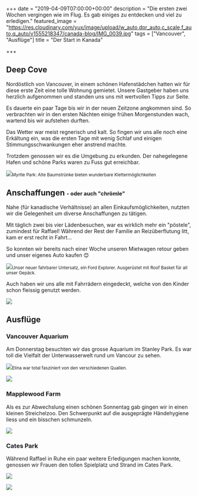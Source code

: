 +++
date = "2019-04-09T07:00:00+00:00"
description = "Die ersten zwei Wochen vergingen wie im Flug. Es gab einiges zu entdecken und viel zu erledigen."
featured_image = "https://res.cloudinary.com/yux/image/upload/w_auto,dpr_auto,c_scale,f_auto,q_auto/v1555218347/canada-blog/IMG_0039.jpg"
tags = ["Vancouver", "Ausflüge"]
title = "Der Start in Kanada"

+++
## Deep Cove

Nordöstlich von Vancouver, in einem schönen Hafenstädchen hatten wir für diese erste Zeit eine tolle Wohnung gemietet. Unsere Gastgeber haben uns herzlich aufgenommen und standen uns uns mit wertvollen Tipps zur Seite.

Es dauerte ein paar Tage bis wir in der neuen Zeitzone angkommen sind. So verbrachten wir in den ersten Nächten einige frühen Morgenstunden wach, wartend bis wir aufstehen durften.

Das Wetter war meist regnerisch und kalt. So fingen wir uns alle noch eine Erkältung ein, was die ersten Tage mit wenig Schlaf und einigen Stimmungsschwankungen eher anstrend machte.

Trotzdem genossen wir es die Umgebung zu erkunden. Der nahegelegene Hafen und schöne Parks waren zu Fuss gut erreichbar.

![](https://res.cloudinary.com/yux/image/upload/w_auto,dpr_auto,c_scale,f_auto,q_auto/v1554866961/canada-blog/IMG_0050.jpg)<small>Myrtle Park: Alte Baumstrünke bieten wunderbare Klettermöglichkeiten</small>

## Anschaffungen <small><small>- oder auch "chrömle"</small></small>

Nahe (für kanadische Verhältnisse) an allen Einkaufsmöglichkeiten, nutzten wir die Gelegenheit um diverse Anschaffungen zu tätigen.

Mit täglich zwei bis vier Lädenbesuchen, war es wirklich mehr ein "pöstele", zumindest für Raffael! Während der Rest der Familie an Reizüberflutung litt, kam er erst recht in Fahrt...

So konnten wir bereits nach einer Woche unseren Mietwagen retour geben und unser eigenes Auto kaufen 😊

![](https://res.cloudinary.com/yux/image/upload/w_auto,dpr_auto,c_scale,f_auto,q_auto/v1555216355/canada-blog/IMG_0085.jpg)<small>Unser neuer fahrbarer Untersatz, ein Ford Explorer. Ausgerüstet mit Roof Basket für all unser Gepäck.</small>

Auch haben wir uns alle mit Fahrrädern eingedeckt, welche von den Kinder schon fleissig genutzt werden.

![](https://res.cloudinary.com/yux/image/upload/w_auto,dpr_auto,c_scale,f_auto,q_auto/v1554866604/canada-blog/IMG_0056.jpg)

## Ausflüge

### Vancouver Aquarium

Am Donnerstag besuchten wir das grosse Aquarium im Stanley Park. Es war toll die Vielfalt der Unterwasserwelt rund um Vancour zu sehen.

![](https://res.cloudinary.com/yux/image/upload/w_auto,dpr_auto,c_scale,f_auto,q_auto/v1555217435/canada-blog/IMG_0071.jpg)<small>Elina war total fasziniert von den verschiedenen Quallen.</small>

![](https://res.cloudinary.com/yux/image/upload/w_auto,dpr_auto,c_scale,f_auto,q_auto/v1555217886/canada-blog/IMG_0120.jpg)

### Mapplewood Farm

Als es zur Abwechslung einen schönen Sonnentag gab gingen wir in einen kleinen Streichelzoo. Den Schwerpunkt auf die ausgeprägte Händehygiene liess und ein bisschen schmunzeln.

![](https://res.cloudinary.com/yux/image/upload/w_auto,dpr_auto,c_scale,f_auto,q_auto/v1555218020/canada-blog/IMG_0081.jpg)

### Cates Park

Während Raffael in Ruhe ein paar weitere Erledigungen machen konnte, genossen wir Frauen den tollen Spielplatz und Strand im Cates Park.

![](https://res.cloudinary.com/yux/image/upload/w_auto,dpr_auto,c_scale,f_auto,q_auto/v1555218067/canada-blog/IMG_0122.jpg)

![](https://res.cloudinary.com/yux/image/upload/w_auto,dpr_auto,c_scale,f_auto,q_auto/v1555218095/canada-blog/IMG_0124.jpg)